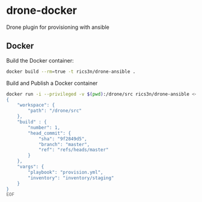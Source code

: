# drone-docker
Drone plugin for provisioning with ansible


## Docker

Build the Docker container:

```sh
docker build --rm=true -t rics3n/drone-ansible .
```

Build and Publish a Docker container

```sh
docker run -i --privileged -v $(pwd):/drone/src rics3n/drone-ansible <<EOF
{
	"workspace": {
		"path": "/drone/src"
	},
	"build" : {
		"number": 1,
		"head_commit": {
			"sha": "9f2849d5",
			"branch": "master",
			"ref": "refs/heads/master"
		}
	},
	"vargs": {
		"playbook": "provision.yml",
		"inventory": "inventory/staging"
	}
}
EOF
```

